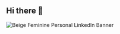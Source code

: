 ## Hi there 👋

![Beige Feminine Personal LinkedIn Banner](https://github.com/user-attachments/assets/08dd839b-615f-4deb-b7ce-cef512c25bba)
